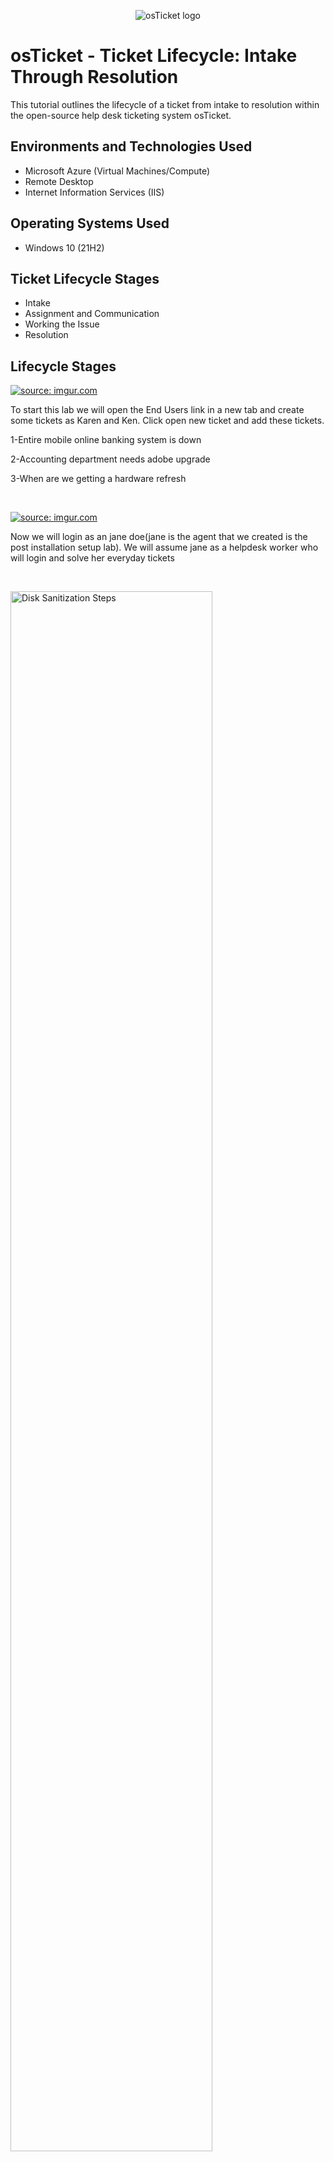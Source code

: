 <p align="center">
<img src="https://i.imgur.com/Clzj7Xs.png" alt="osTicket logo"/>
</p>

<h1>osTicket - Ticket Lifecycle: Intake Through Resolution</h1>
This tutorial outlines the lifecycle of a ticket from intake to resolution within the open-source help desk ticketing system osTicket.<br />


<h2>Environments and Technologies Used</h2>

- Microsoft Azure (Virtual Machines/Compute)
- Remote Desktop
- Internet Information Services (IIS)

<h2>Operating Systems Used </h2>

- Windows 10</b> (21H2)

<h2>Ticket Lifecycle Stages</h2>

- Intake
- Assignment and Communication
- Working the Issue
- Resolution

<h2>Lifecycle Stages</h2>

<p>
<a href="https://imgur.com/4Sde5Mg"><img src="https://i.imgur.com/4Sde5Mg.png" title="source: imgur.com" /></a>
</p>
<p>
To start this lab we will open the End Users link in a new tab and create some tickets as Karen and Ken. Click open new ticket and add these tickets. 
  
  
1-Entire mobile online banking system is down

  
2-Accounting department needs adobe upgrade

  
3-When are we getting a hardware refresh

</p>
<br />

<p>
<a href="https://imgur.com/VL4dZlT"><img src="https://i.imgur.com/VL4dZlT.png" title="source: imgur.com" /></a>
</p>
<p>
  
Now we will login as an jane doe(jane is the agent that we created is the post installation setup lab). We will assume jane as a helpdesk worker who will login and solve her everyday tickets

</p>
<br />

<p>
<img src="https://i.imgur.com/OqaUlWz.png" height="80%" width="80%" alt="Disk Sanitization Steps"/>
</p>
<p>
  
Jane will open the first ticket which says entire mobile banking is down. We are supposing that here jane will work as both the helpdesk technician and the que manager. Start the process by setting the SLA. Since this problem involves a business, set the SLA to SEV-A.

</p>
<br />

<p>
<a href="https://imgur.com/sIddYaK"><img src="https://i.imgur.com/sIddYaK.png" title="source: imgur.com" /></a>
</p>
<p>
Change the department of the ticket from support to System administrator has the all permissions to do everything.
  
Change the priority level from normal to Emergency.
</p>
<br />

<p>
<a href="https://imgur.com/PXsYmBg"><img src="https://i.imgur.com/PXsYmBg.png" title="source: imgur.com" /></a>
</p>
<p>
These are the threads and as jane is making changes and adding comments, we can see them. The system administrator in this scenario is responsible for mobile banking. Jane will coordinate with them to bring the mobile banking back online.

</p>
<br />


<a href="https://imgur.com/lEOabPo"><img src="https://i.imgur.com/lEOabPo.png" title="source: imgur.com" /></a>
</p>
<p>
Jane is collaborating with Jerry from Sys Engineer, where he highlighted and corrected the issue.

</p>
<br
<p>


<p>
<a href="https://imgur.com/MQWlVVo"><img src="https://i.imgur.com/MQWlVVo.png" title="source: imgur.com" /></a>
</p>
<p>
The thread is now updated, showing the messages from the collaboration between Jane and Jery which is logged in the Ticket.
</p>
<br />

<p>
<a href="https://imgur.com/hLpmYWn"><img src="https://i.imgur.com/hLpmYWn.png" title="source: imgur.com" /></a>
</p>
<p>
The ticket Jane resolved is removed from "Open Tickets" and will now appear under "Closed Tickets"
</p>
<br />

<p>
  <a href="https://imgur.com/aS0o9yk"><img src="https://i.imgur.com/aS0o9yk.png" title="source: imgur.com" /></a>
</p>
<p>
  When tickets are resolved, they now appear under the "Closed Tickets" section of osTickets.
</p>
<br />

